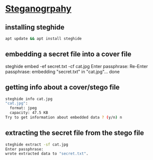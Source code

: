 # [Steganogrpahy](https://en.wikipedia.org/wiki/Steganography)
## installing steghide
```bash
apt update && apt install steghide
```
## embedding a secret file into a cover file
steghide embed -ef secret.txt -cf cat.jpg 
Enter passphrase: 
Re-Enter passphrase: 
embedding "secret.txt" in "cat.jpg"... done
 
## getting info about a cover/stego file
```bash
steghide info cat.jpg 
"cat.jpg":
  format: jpeg
  capacity: 47.5 KB
Try to get information about embedded data ? (y/n) n
```
 
## extracting the secret file from the stego file
```bash
steghide extract -sf cat.jpg 
Enter passphrase: 
wrote extracted data to "secret.txt".
```
